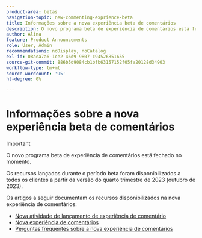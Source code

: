 ```yaml
---
product-area: betas
navigation-topic: new-commenting-exprience-beta
title: Informações sobre a nova experiência beta de comentários
description: O novo programa beta de experiência de comentários está fechado no momento. Os artigos a seguir documentam os recursos disponibilizados no como a nova experiência de comentários.
author: Alina
feature: Product Announcements
role: User, Admin
recommendations: noDisplay, noCatalog
exl-id: 08aea7a6-1ce2-46d9-9807-c94526851655
source-git-commit: 886b5d9084cb1bfb63157152f05fa20128d34903
workflow-type: tm+mt
source-wordcount: '95'
ht-degree: 0%

---
```


# Informações sobre a nova experiência beta de comentários

>[!IMPORTANT]
>
>O novo programa beta de experiência de comentários está fechado no momento.
>
>Os recursos lançados durante o período beta foram disponibilizados a todos os clientes a partir da versão do quarto trimestre de 2023 (outubro de 2023).


Os artigos a seguir documentam os recursos disponibilizados na nova experiência de comentários:

* [Nova atividade de lançamento de experiência de comentário](../new-commenting-experience-beta/new-commenting-beta-experience-release-activity.md)
* [Nova experiência de comentários](../new-commenting-experience-beta/unified-commenting-experience.md)
* [Perguntas frequentes sobre a nova experiência de comentários](../new-commenting-experience-beta/new-commenting-faq.md)
